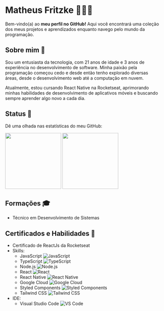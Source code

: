 # Matheus Fritzke 🧑🏼‍💻

Bem-vindo(a) ao **meu perfil no GitHub!** Aqui você encontrará uma coleção dos meus projetos e aprendizados enquanto navego pelo mundo da programação.

## Sobre mim 🌟

Sou um entusiasta da tecnologia, com 21 anos de idade e 3 anos de experiência no desenvolvimento de software. Minha paixão pela programação começou cedo e desde então tenho explorado diversas áreas, desde o desenvolvimento web até a computação em nuvem.

Atualmente, estou cursando React Native na Rocketseat, aprimorando minhas habilidades de desenvolvimento de aplicativos móveis e buscando sempre aprender algo novo a cada dia.

## Status 🎯

Dê uma olhada nas estatísticas do meu GitHub:

<div> 
<img height="180em" src="https://github-readme-stats.vercel.app/api?username=MatheusGFritzke&theme=dark&show_icons=true">
<img height="180em" src="https://github-readme-stats.vercel.app/api/top-langs/?username=MatheusGFritzke&hide=html&layout=compact&theme=dark">
</div>

## Formações 🎓

- Técnico em Desenvolvimento de Sistemas

## Certificados e Habilidades 🚀

- Certificado de ReactJs da Rocketseat
- Skills: 
  - JavaScript ![JavaScript](https://img.shields.io/badge/JavaScript-F7DF1E?style=for-the-badge&logo=javascript&logoColor=black)
  - TypeScript ![TypeScript](https://img.shields.io/badge/TypeScript-007ACC?style=for-the-badge&logo=typescript&logoColor=white)
  - Node.js ![Node.js](https://img.shields.io/badge/Node.js-43853D?style=for-the-badge&logo=node.js&logoColor=white)
  - React ![React](https://img.shields.io/badge/React-20232A?style=for-the-badge&logo=react&logoColor=61DAFB)
  - React Native ![React Native](https://img.shields.io/badge/React_Native-20232A?style=for-the-badge&logo=react&logoColor=61DAFB)
  - Google Cloud ![Google Cloud](https://img.shields.io/badge/Google_Cloud-4285F4?style=for-the-badge&logo=google-cloud&logoColor=white)
  - Styled Components ![Styled Components](https://img.shields.io/badge/styled--components-DB7093?style=for-the-badge&logo=styled-components&logoColor=white)
  - Tailwind CSS ![Tailwind CSS](https://img.shields.io/badge/Tailwind_CSS-38B2AC?style=for-the-badge&logo=tailwind-css&logoColor=white)
- IDE: 
  - Visual Studio Code ![VS Code](https://img.shields.io/badge/-Visual%20Studio%20Code-333333?style=flat&logo=visual-studio-code&logoColor=007ACC)

